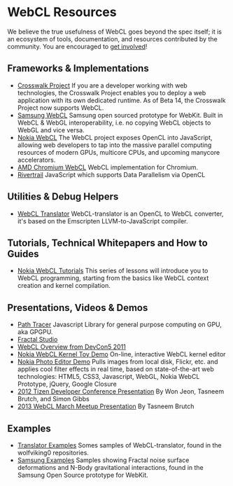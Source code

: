 # WebCL Resources
We believe the true usefulness of WebCL goes beyond the spec itself; it is an ecosystem of tools, documentation, and resources contributed by the community. You are encouraged to [get involved](https://github.com/KhronosGroup/Khronosdotorg)!

## Frameworks & Implementations
* [Crosswalk Project](https://crosswalk-project.org/) If you are a developer working with web technologies, the Crosswalk Project enables you to deploy a web application with its own dedicated runtime. As of Beta 14, the Crosswalk Project now supports WebCL.
* [Samsung WebCL](https://github.com/SRA-SiliconValley/webkit-webcl) Samsung open sourced prototype for WebKit. Built in WebCL & WebGL interoperability, i.e. no copying WebCL objects to WebGL and vice versa. 
* [Nokia WebCL](http://webcl.nokiaresearch.com/) The WebCL project exposes OpenCL into JavaScript, allowing web developers to tap into the massive parallel computing resources of modern GPUs, multicore CPUs, and upcoming manycore accelerators. 
* [AMD Chromium WebCL](https://github.com/amd/Chromium-WebCL) WebCL implementation for Chromium. 
* [Rivertrail](https://github.com/rivertrail/rivertrail/wiki) JavaScript which supports Data Parallelism via OpenCL

## Utilities & Debug Helpers
* [WebCL Translator](https://github.com/wolfviking0/webcl-translator) WebCL-translator is an OpenCL to WebCL converter, it's based on the Emscripten LLVM-to-JavaScript compiler. 

## Tutorials, Technical Whitepapers and How to Guides
* [Nokia WebCL Tutorials](http://webcl.nokiaresearch.com/tutorials/tutorials.html) This series of lessons will introduce you to WebCL programming, starting from the basics like WebCL context creation and kernel compilation. 

## Presentations, Videos & Demos
* [Path Tracer](https://github.com/stormcolor/webclgl) Javascript Library for general purpose computing on GPU, aka GPGPU.
* [Fractal Studio](http://fract.ured.me/) 
* [WebCL Overview from DevCon5 2011](https://www.khronos.org/webgl/wiki_1_15/images/WebCL_Overview_and_Demo_DevCon5.pdf) 
* [Nokia WebCL Kernel Toy Demo](http://webcl.nokiaresearch.com/kerneltoy/) On-line, interactive WebCL kernel editor 
* [Nokia Photo Editor Demo](https://www.youtube.com/watch?v=9BF7zzUM1kY) Pulls images from local disk, Flickr, etc. and applies cool filter effects in real time, based on state-of-the-art web technologies: HTML5, CSS3, Javascript, WebGL, Nokia WebCL Prototype, jQuery, Google Closure
* [2012 Tizen Developer Conference Presentation](https://www.khronos.org/assets/uploads/developers/library/2012-tizen-developer-conference/20120508-webcl_for_hardware-accelerated_web_applications.pdf) By Won Jeon, Tasneem Brutch, and Simon Gibbs 
* [2013 WebCL March Meetup Presentation](https://www.khronos.org/developers/library/2013-march-meetup-WebCL) By Tasneem Brutch

## Examples
* [Translator Examples](http://wolfviking0.github.io/webcl-translator/) Somes samples of WebCL-translator, found in the wolfviking0 repositories. 
* [Samsung Examples](https://github.com/SRA-SiliconValley/webkit-webcl/tree/master_r144637/Examples/WebCL) Samples showing Fractal noise surface deformations and N-Body gravitational interactions, found in the Samsung Open Source prototype for WebKit. 
